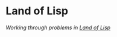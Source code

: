 # Land of Lisp

*Working through problems in [Land of Lisp][book]*


<!-- Named Links -->
[book]: http://landoflisp.com
